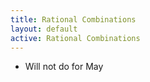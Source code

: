 ```yaml
---
title: Rational Combinations
layout: default
active: Rational Combinations
---
```


* Will not do for May